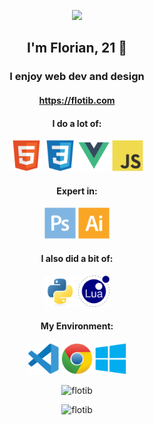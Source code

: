 <p align="center">
  <img src="https://capsule-render.vercel.app/api?type=waving&color=gradient&height=290&text=Hey!"/>
</p>
  
<h2 align="center">I'm Florian, 21 👋</h2>
<h3 align="center">I enjoy web dev and design</h3>
<h4 align="center"><a href="https://flotib.com" target="_blank">https://flotib.com</a></h4>

<h4 align="center">I do a lot of:</h4>
<p align="center">
  <img src="https://raw.githubusercontent.com/devicons/devicon/master/icons/html5/html5-original.svg" alt="html" width="50" height="50"/>
  <img src="https://raw.githubusercontent.com/devicons/devicon/master/icons/css3/css3-original.svg" alt="css" width="50" height="50"/>
  <img src="https://raw.githubusercontent.com/devicons/devicon/master/icons/vuejs/vuejs-original.svg" alt="vuejs" width="50" height="50"/>
  <img src="https://raw.githubusercontent.com/devicons/devicon/master/icons/javascript/javascript-original.svg" alt="javascript" width="50" height="50"/>
 </p>
<h4 align="center">Expert in:</h4>
<p align="center">
  <img src="https://raw.githubusercontent.com/devicons/devicon/master/icons/photoshop/photoshop-plain.svg" alt="photoshop" width="50" height="50"/>
  <img src="https://raw.githubusercontent.com/devicons/devicon/master/icons/illustrator/illustrator-plain.svg" alt="illustrator" width="50" height="50"/>
</p>
<h4 align="center">I also did a bit of:</h4>
<p align="center"> 
  <img src="https://raw.githubusercontent.com/devicons/devicon/master/icons/python/python-original.svg" alt="python" width="50" height="50"/>
  <img src="https://raw.githubusercontent.com/devicons/devicon/master/icons/lua/lua-original-wordmark.svg" alt="python" width="50" height="50"/>
</p>
<h4 align="center">My Environment:</h4>
<p align="center">  
  <img src="https://raw.githubusercontent.com/devicons/devicon/master/icons/vscode/vscode-original.svg" alt="vscode" width="50" height="50"/>
  <img src="https://raw.githubusercontent.com/devicons/devicon/master/icons/chrome/chrome-original.svg" alt="chrome" width="50" height="50"/>
  <img src="https://raw.githubusercontent.com/devicons/devicon/master/icons/windows8/windows8-original.svg" alt="windows" width="50" height="50"/>
</p>

<p align="center">
  <img src="https://komarev.com/ghpvc/?username=flotib&color=blueviolet" alt="flotib"/>
</p>

<p align="center"> <img src="https://github-readme-stats.vercel.app/api/top-langs/?username=Flotib&layout=compact&theme=midnight-purple" alt="flotib"/> </p>
